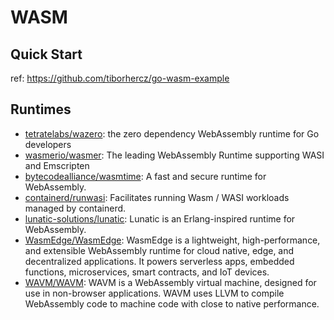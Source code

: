 # WASM

## Quick Start


ref: https://github.com/tiborhercz/go-wasm-example

## Runtimes

- [tetratelabs/wazero](https://github.com/tetratelabs/wazero): the zero dependency WebAssembly runtime for Go developers
- [wasmerio/wasmer](https://github.com/wasmerio/wasmer): The leading WebAssembly Runtime supporting WASI and Emscripten
- [bytecodealliance/wasmtime](https://github.com/bytecodealliance/wasmtime): A fast and secure runtime for WebAssembly.
- [containerd/runwasi](https://github.com/containerd/runwasi): Facilitates running Wasm / WASI workloads managed by containerd.
- [lunatic-solutions/lunatic](https://github.com/lunatic-solutions/lunatic): Lunatic is an Erlang-inspired runtime for WebAssembly.
- [WasmEdge/WasmEdge](https://github.com/WasmEdge/WasmEdge): WasmEdge is a lightweight, high-performance, and extensible WebAssembly runtime for cloud native, edge, and decentralized applications. It powers serverless apps, embedded functions, microservices, smart contracts, and IoT devices.
- [WAVM/WAVM](https://github.com/WAVM/WAVM): WAVM is a WebAssembly virtual machine, designed for use in non-browser applications. WAVM uses LLVM to compile WebAssembly code to machine code with close to native performance.
